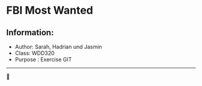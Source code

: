 # FBI Most Wanted

## Information:
* Author: Sarah, Hadrian und Jasmin
* Class: WDD320
* Purpose : Exercise GIT

---

:rocket: